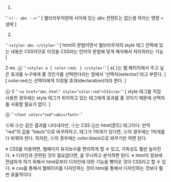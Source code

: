 1.
'`'<!--
abc
-->'`'
[ 웹브라우저한테 <!--와 --> 사이에 있는 abc 컨텐트는 없는셈 하라는 명령 = 생략 ]


2.
'`'<style>
abc
</style>'`'
 [ html의 문법이면서 웹브라우저의 style 태그 안쪽에 있는 내용은 CSS이므로 이것을 CSS라는 언어의 문법에 맞게 해석해서 처리하라는 기능 ]


2-ex.
ⓐ
'`'<style>
  a {
    color:red;
  }
</style>'`'
[ a{ }는 웹 페이지에서 주고 싶은 효과를 누구에게 줄 것인가를 선택한다라는 점에서 '선택자(selector)'라고 부른다. ]
[ color:red;는 선택자에게 지정될 효과(declaration)이라 한다. ]

ⓐ-2
'`'<a href="abc.html" style="color:red">CSS</a>'`'
[ style 태그를 직접 사용한 경우에는 style 태그가 위치하고 있는 태그에게 효과를 줄 것이기 때문에 선택자를 사용할 필요가 없다. ]

ⓑ
'`'<font color="red">abc</font>'`'

ⓐ와 ⓑ는 같은 결과를 나타내지만, ⓐ는 CSS ⓑ는 html(폰트) 태그이다.
만약 "red"의 값을 "black"으로 바꾸려하고, <font> 태그가 1억개가 있다면, ⓑ의 경우에는 1억개를 다 바꿔야 한다.
하지만, ⓐ의 경우에는 color:black으로 바꾸기만 하면 된다.

※ CSS를 이용하면, 웹페이지 유지보수를 편리하게 할 수 있고, 가독성도 훨씬 높아진다.
※ 디자인과 관련된 것이 필요없다면, <style> abc </style>을 무시하고 분석하면 된다.
※ html이 정보에 전념하게 하기 위해서 html로부터 디자인에 대한 기능을 뺏어온 것이 CSS라고 할 수 있다.
※ css를 통해서 웹페이지를 디자인하는 것이 html을 통해서 디자인하는 것보다 훨씬 효율적이다.





